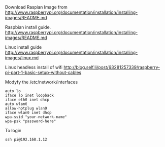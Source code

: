 Download Raspian Image from 
http://www.raspberrypi.org/documentation/installation/installing-images/README.md

Raspbian install guide.
http://www.raspberrypi.org/documentation/installation/installing-images/README.md

Linux install guide 
http://www.raspberrypi.org/documentation/installation/installing-images/linux.md

Linux headless install of wifi
http://blog.self.li/post/63281257339/raspberry-pi-part-1-basic-setup-without-cables

Modyfy the /etc/network/interfaces

    auto lo
    iface lo inet loopback
    iface eth0 inet dhcp
    auto wlan0
    allow-hotplug wlan0
    iface wlan0 inet dhcp
    wpa-ssid "your-network-name"
    wpa-psk "password-here"

To login

    ssh pi@192.168.1.12 
